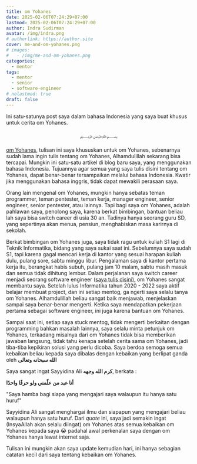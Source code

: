 ```yaml
---
title: om Yohanes
date: 2025-02-06T07:24:29+07:00
lastmod: 2025-02-06T07:24:29+07:00
author: Indra Sudirman
avatar: /img/indra.png
# authorlink: https://author.site
cover: me-and-om-yohanes.png
# images:
#   - /img/me-and-om-yohanes.png
categories:
  - mentor
tags:
  - mentor
  - senior
  - software-engineer
# nolastmod: true
draft: false
---
```


Ini satu-satunya post saya dalam bahasa Indonesia yang saya buat khusus untuk cerita om Yohanes.

<!--more-->

<p align="center">﷽</p>

[om Yohanes,](https://www.facebook.com/yohanes) tulisan ini saya khususkan untuk om Yohanes, sebenarnya sudah lama ingin tulis tentang om Yohanes, Alhamdulillah sekarang bisa tercapai. Mungkin ini satu-satu artikel di blog baru saya, yang menggunakan bahasa Indonesia. Tujuannya agar semua yang saya tulis disini tentang om Yohanes, dapat benar-benar tersampaikan melalui bahasa Indonesia. Kwatir jika menggunakan bahasa inggris, tidak dapat mewakili perasaan saya.

Orang lain mengenal om Yohanes, mungkin hanya sebatas teman programmer, teman pentester, teman kerja, manager engineer, senior engineer, senior pentester, atau lainnya. Tapi bagi saya om Yohanes, adalah pahlawan saya, penolong saya, karena berkat bimbingan, bantuan beliau lah saya bisa switch career di usia 30 an. Tadinya hanya seorang guru SD, yang sepertinya akan menua, pensiun, menghabiskan masa karirnya di sekolah.

Berkat bimbingan om Yohanes juga, saya tidak ragu untuk kuliah S1 lagi di Teknik Informatika, bidang yang saya sukai saat ini. Sebelumnya saya sudah S1, tapi karena gagal mencari kerja di kantor yang sesuai harapan kuliah dulu, pulang sore, sabtu minggu libur. Pengalaman saya di kantor pertama kerja itu, berangkat habis subuh, pulang jam 10 malam, sabtu masih masuk dan semua tidak dihitung lembur.
Dalam perjalanan saya switch career menjadi seorang software engineer ([saya tulis disini),](/posts/my-journel-became-software-engineer) om Yohanes sangat membantu saya. Setelah lulus Informatika tahun 2020 - 2022 saya aktif belajar membuat project, dan ini setiap mentog, ga ngerti saya selalu tanya om Yohanes. Alhamdulillah beliau sangat baik menjawab, menjelaskan sampai saya benar-benar mengerti.
Ketika saya mendapatkan pekerjaan pertama sebagai software engineer, ini juga karena bantuan om Yohanes.

Sampai saat ini, setiap saya stuck mentog, tidak mengerti berkaitan dengan programming bahkan masalah lainnya, saya selalu minta petunjuk om Yohanes, terkadang misalnya dari om Yohanes tidak bisa memberikan jawaban langsung, tidak tahu kenapa setelah cerita sama om Yohanes, jadi tiba-tiba kepikiran solusi yang perlu dicoba. Saya berdoa semoga semua kebaikan beliau kepada saya dibalas dengan kebaikan yang berlipat ganda oleh **الله سبحانه وتعالى**

Saya sangat ingat Sayyidina Ali **كرم الله وجهه**, berkata :

**أنا عبد من علّمني ولو حرفًا واحدًا**

"Saya hamba bagi siapa yang mengajari saya walaupun itu hanya satu huruf"

Sayyidina Ali sangat menghargai ilmu dan siapapun yang mengajari beliau walaupun hanya satu huruf. Dari _quote_ ini, saya jadi semakin ingat (InsyaAllah akan selalu diingat) om Yohanes atas semua kebaikan om Yohanes kepada saya 😭 padahal awal perkenalan saya dengan om Yohanes hanya lewat internet saja.

Tulisan ini mungkin akan saya update kemudian hari, ini hanya sebagian catatan kecil dari saya tentang kebaikan om Yohanes.
